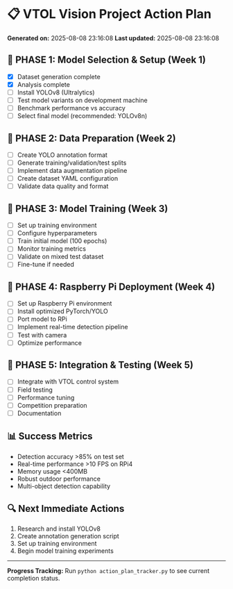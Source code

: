 # 📋 VTOL Vision Project Action Plan

**Generated on:** 2025-08-08 23:16:08
**Last updated:** 2025-08-08 23:16:08

## 🎯 PHASE 1: Model Selection & Setup (Week 1)
- [x] Dataset generation complete
- [x] Analysis complete
- [ ] Install YOLOv8 (Ultralytics)
- [ ] Test model variants on development machine
- [ ] Benchmark performance vs accuracy
- [ ] Select final model (recommended: YOLOv8n)

## 🔧 PHASE 2: Data Preparation (Week 2)
- [ ] Create YOLO annotation format
- [ ] Generate training/validation/test splits
- [ ] Implement data augmentation pipeline
- [ ] Create dataset YAML configuration
- [ ] Validate data quality and format

## 🚀 PHASE 3: Model Training (Week 3)
- [ ] Set up training environment
- [ ] Configure hyperparameters
- [ ] Train initial model (100 epochs)
- [ ] Monitor training metrics
- [ ] Validate on mixed test dataset
- [ ] Fine-tune if needed

## 📱 PHASE 4: Raspberry Pi Deployment (Week 4)
- [ ] Set up Raspberry Pi environment
- [ ] Install optimized PyTorch/YOLO
- [ ] Port model to RPi
- [ ] Implement real-time detection pipeline
- [ ] Test with camera
- [ ] Optimize performance

## 🏁 PHASE 5: Integration & Testing (Week 5)
- [ ] Integrate with VTOL control system
- [ ] Field testing
- [ ] Performance tuning
- [ ] Competition preparation
- [ ] Documentation

## 📊 Success Metrics
- Detection accuracy >85% on test set
- Real-time performance >10 FPS on RPi4
- Memory usage <400MB
- Robust outdoor performance
- Multi-object detection capability

## 🔍 Next Immediate Actions
1. Research and install YOLOv8
2. Create annotation generation script
3. Set up training environment
4. Begin model training experiments

---
**Progress Tracking:** Run `python action_plan_tracker.py` to see current completion status.
